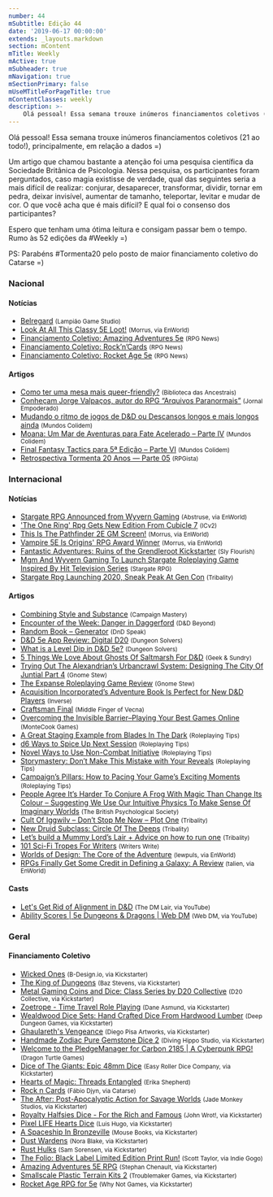 ```yaml
---
number: 44
mSubtitle: Edição 44
date: '2019-06-17 00:00:00'
extends: _layouts.markdown
section: mContent
mTitle: Weekly
mActive: true
mSubheader: true
mNavigation: true
mSectionPrimary: false
mUseMTitleForPageTitle: true
mContentClasses: weekly
description: >-
    Olá pessoal! Essa semana trouxe inúmeros financiamentos coletivos (21 ao todo!), principalmente, em relação a dados =)
---
```


Olá pessoal! Essa semana trouxe inúmeros financiamentos coletivos (21 ao todo!), principalmente, em relação a dados =)

Um artigo que chamou bastante a atenção foi uma pesquisa científica da Sociedade Britânica de Psicologia. Nessa pesquisa, os participantes foram perguntados, caso magia existisse de verdade, qual das seguintes seria a mais difícil de realizar: conjurar, desaparecer, transformar, dividir, tornar em pedra, deixar invisível, aumentar de tamanho, teleportar, levitar e mudar de cor. O que você acha que é mais difícil? E qual foi o consenso dos participantes?

Espero que tenham uma ótima leitura e consigam passar bem o tempo. Rumo às 52 edições da #Weekly =)

PS: Parabéns #Tormenta20 pelo posto de maior financiamento coletivo do Catarse =)

### Nacional

#### Notícias

- [Belregard] <small>(Lampião Game Studio)</small>
- [Look At All This Classy 5E Loot!] <small>(Morrus, via EnWorld)</small>
- [Financiamento Coletivo: Amazing Adventures 5e] <small>(RPG News)</small>
- [Financiamento Coletivo: Rock’n’Cards] <small>(RPG News)</small>
- [Financiamento Coletivo: Rocket Age 5e] <small>(RPG News)</small>

#### Artigos

- [Como ter uma mesa mais queer-friendly?] <small>(Biblioteca das Ancestrais)</small>
- [Conheçam Jorge Valpaços, autor do RPG “Arquivos Paranormais”] <small>(Jornal Empoderado)</small>
- [Mudando o ritmo de jogos de D&amp;D ou Descansos longos e mais longos ainda] <small>(Mundos Colidem)</small>
- [Moana: Um Mar de Aventuras para Fate Acelerado – Parte IV] <small>(Mundos Colidem)</small>
- [Final Fantasy Tactics para 5ª Edição – Parte VI] <small>(Mundos Colidem)</small>
- [Retrospectiva Tormenta 20 Anos — Parte 05] <small>(RPGista)</small>

### Internacional

#### Notícias

- [Stargate RPG Announced from Wyvern Gaming] <small>(Abstruse, via EnWorld)</small>
- [&#039;The One Ring&#039; Rpg Gets New Edition From Cubicle 7] <small>(ICv2)</small>
- [This Is The Pathfinder 2E GM Screen!] <small>(Morrus, via EnWorld)</small>
- [Vampire 5E Is Origins&#039; RPG Award Winner] <small>(Morrus, via EnWorld)</small>
- [Fantastic Adventures: Ruins of the Grendleroot Kickstarter] <small>(Sly Flourish)</small>
- [Mgm And Wyvern Gaming To Launch Stargate Roleplaying Game Inspired By Hit Television Series] <small>(Stargate RPG)</small>
- [Stargate Rpg Launching 2020, Sneak Peak At Gen Con] <small>(Tribality)</small>

#### Artigos

- [Combining Style and Substance] <small>(Campaign Mastery)</small>
- [Encounter of the Week: Danger in Daggerford] <small>(D&amp;D Beyond)</small>
- [Random Book – Generator] <small>(DnD Speak)</small>
- [D&amp;D 5e App Review: Digital D20] <small>(Dungeon Solvers)</small>
- [What is a Level Dip in D&amp;D 5e?] <small>(Dungeon Solvers)</small>
- [5 Things We Love About Ghosts Of Saltmarsh For D&amp;D] <small>(Geek &amp; Sundry)</small>
- [Trying Out The Alexandrian’s Urbancrawl System: Designing The City Of Juntial Part 4] <small>(Gnome Stew)</small>
- [The Expanse Roleplaying Game Review] <small>(Gnome Stew)</small>
- [Acquisition Incorporated’s Adventure Book Is Perfect for New D&amp;D Players] <small>(Inverse)</small>
- [Craftsman Final] <small>(Middle Finger of Vecna)</small>
- [Overcoming the Invisible Barrier–Playing Your Best Games Online] <small>(MonteCook Games)</small>
- [A Great Staging Example from Blades In The Dark] <small>(Roleplaying Tips)</small>
- [d6 Ways to Spice Up Next Session] <small>(Roleplaying Tips)</small>
- [Novel Ways to Use Non-Combat Initiative] <small>(Roleplaying Tips)</small>
- [Storymastery: Don’t Make This Mistake with Your Reveals] <small>(Roleplaying Tips)</small>
- [Campaign’s Pillars: How to Pacing Your Game’s Exciting Moments] <small>(Roleplaying Tips)</small>
- [People Agree It’s Harder To Conjure A Frog With Magic Than Change Its Colour – Suggesting We Use Our Intuitive Physics To Make Sense Of Imaginary Worlds] <small>(The British Psychological Society)</small>
- [Cult Of Iggwilv – Don’t Stop Me Now – Plot One] <small>(Tribality)</small>
- [New Druid Subclass: Circle Of The Deeps] <small>(Tribality)</small>
- [Let’s build a Mummy Lord’s Lair + Advice on how to run one] <small>(Tribality)</small>
- [101 Sci-Fi Tropes For Writers] <small>(Writers Write)</small>
- [Worlds of Design: The Core of the Adventure] <small>(lewpuls, via EnWorld)</small>
- [RPGs Finally Get Some Credit in Defining a Galaxy: A Review] <small>(talien, via EnWorld)</small>

#### Casts

- [Let&#039;s Get Rid of Alignment in D&amp;D] <small>(The DM Lair, via YouTube)</small>
- [Ability Scores | 5e Dungeons &amp; Dragons | Web DM] <small>(Web DM, via YouTube)</small>

### Geral

#### Financiamento Coletivo

- [Wicked Ones] <small>(B-Design.io, via Kickstarter)</small>
- [The King of Dungeons] <small>(Baz Stevens, via Kickstarter)</small>
- [Metal Gaming Coins and Dice: Class Series by D20 Collective] <small>(D20 Collective, via Kickstarter)</small>
- [Zoetrope - Time Travel Role Playing] <small>(Dane Asmund, via Kickstarter)</small>
- [Wealdwood Dice Sets: Hand Crafted Dice From Hardwood Lumber] <small>(Deep Dungeon Games, via Kickstarter)</small>
- [Ghaulareth&#039;s Vengeance] <small>(Diego Pisa Artworks, via Kickstarter)</small>
- [Handmade Zodiac Pure Gemstone Dice 2] <small>(Diving Hippo Studio, via Kickstarter)</small>
- [Welcome to the PledgeManager for Carbon 2185 | A Cyberpunk RPG!] <small>(Dragon Turtle Games)</small>
- [Dice of The Giants: Epic 48mm Dice] <small>(Easy Roller Dice Company, via Kickstarter)</small>
- [Hearts of Magic: Threads Entangled] <small>(Erika Shepherd)</small>
- [Rock n Cards] <small>(Fábio Djyn, via Catarse)</small>
- [The After: Post-Apocalyptic Action for Savage Worlds] <small>(Jade Monkey Studios, via Kickstarter)</small>
- [Royalty Halfsies Dice - For the Rich and Famous] <small>(John Wrot!, via Kickstarter)</small>
- [Pixel LIFE Hearts Dice] <small>(Luis Hugo, via Kickstarter)</small>
- [A Spaceship In Bronzeville] <small>(Mouse Books, via Kickstarter)</small>
- [Dust Wardens] <small>(Nora Blake, via Kickstarter)</small>
- [Rust Hulks] <small>(Sam Sorensen, via Kickstarter)</small>
- [The Folio: Black Label Limited Edition Print Run!] <small>(Scott Taylor, via Indie Gogo)</small>
- [Amazing Adventures 5E RPG] <small>(Stephan Chenault, via Kickstarter)</small>
- [Smallscale Plastic Terrain Kits 2] <small>(Troublemaker Games, via Kickstarter)</small>
- [Rocket Age RPG for 5e] <small>(Why Not Games, via Kickstarter)</small>


[Final Fantasy Tactics para 5ª Edição – Parte VI]: https://www.mundoscolidem.com.br/final-fantasy-tactics-para-5a-edicao-parte-vi/
[Combining Style and Substance]: http://www.campaignmastery.com/blog/combining-style-and-substance/
[Trying Out The Alexandrian’s Urbancrawl System: Designing The City Of Juntial Part 4]: https://gnomestew.com/trying-out-the-alexandrians-urbancrawl-system-designing-the-city-of-juntial-part-4/
[Fantastic Adventures: Ruins of the Grendleroot Kickstarter]: http://slyflourish.com/ruins_of_the_grendleroot_kickstarter.html
[RPGs Finally Get Some Credit in Defining a Galaxy: A Review]: https://www.enworld.org/forum/content.php?6356-RPGs-Finally-Get-Some-Credit-in-Defining-a-Galaxy-A-Review
[People Agree It’s Harder To Conjure A Frog With Magic Than Change Its Colour – Suggesting We Use Our Intuitive Physics To Make Sense Of Imaginary Worlds]: https://digest.bps.org.uk/2019/06/10/people-agree-its-harder-to-conjure-a-frog-with-magic-than-change-its-colour-suggesting-we-use-our-intuitive-physics-to-make-sense-of-imaginary-worlds/
[Craftsman Final]: https://mfov.magehandpress.com/2019/06/craftsman-final.html
[The Expanse Roleplaying Game Review]: https://gnomestew.com/the-expanse-roleplaying-game-review/
[Let&#039;s Get Rid of Alignment in D&amp;D]: https://www.youtube.com/watch?v=58kWIsc17YY
[Random Book – Generator]: http://dndspeak.com/2019/06/random-book-generator/
[Let’s build a Mummy Lord’s Lair + Advice on how to run one]: https://www.tribality.com/2019/06/11/lets-build-a-mummy-lords-lair-advice-on-how-to-run-one/
[Mgm And Wyvern Gaming To Launch Stargate Roleplaying Game Inspired By Hit Television Series]: https://stargatetherpg.com/news/press/mgm-and-wyvern-gaming-to-launch-stargate-roleplaying-game/
[Stargate RPG Announced from Wyvern Gaming]: https://www.enworld.org/forum/content.php?6388-Stargate-RPG-Announced-from-Wyvern-Gaming
[Stargate Rpg Launching 2020, Sneak Peak At Gen Con]: https://www.tribality.com/2019/06/11/stargate-rpg-launching-2020-sneak-peak-at-gen-con/
[Cult Of Iggwilv – Don’t Stop Me Now – Plot One]: https://www.tribality.com/2019/06/12/cult-of-iggwilv-dont-stop-me-now-plot-one/
[Look At All This Classy 5E Loot!]: https://www.enworld.org/forum/content.php?6392-Look-At-All-This-Classy-5E-Loot!
[The After: Post-Apocalyptic Action for Savage Worlds]: https://www.kickstarter.com/projects/823004289/the-after-post-apocalyptic-action-for-savage-worlds
[Dust Wardens]: https://www.kickstarter.com/projects/351501726/dust-wardens
[Zoetrope - Time Travel Role Playing]: https://www.kickstarter.com/projects/cosmicmirrorgames/zoetrope-time-travel-role-playing
[Rust Hulks]: https://www.kickstarter.com/projects/583799276/rust-hulks
[Ghaulareth&#039;s Vengeance]: https://www.kickstarter.com/projects/2029996743/ghaulareths-vengeance-reloaded
[The Folio: Black Label Limited Edition Print Run!]: https://www.indiegogo.com/projects/the-folio-black-label-limited-edition-print-run#/
[Dice of The Giants: Epic 48mm Dice]: https://www.kickstarter.com/projects/easyrollerdice/dice-of-the-giants-epic-48mm-dice
[Wealdwood Dice Sets: Hand Crafted Dice From Hardwood Lumber]: https://www.kickstarter.com/projects/deepdungeongames/wealdwood-dice-sets-hand-crafted-dice-from-hardwood-lumber
[Royalty Halfsies Dice - For the Rich and Famous]: https://www.kickstarter.com/projects/johnwrot/royalty-halfsies-dice-for-the-rich-and-famous
[Handmade Zodiac Pure Gemstone Dice 2]: https://www.kickstarter.com/projects/divinghippostudio/handmade-zodiac-pure-gemstone-dice-2
[Pixel LIFE Hearts Dice]: https://www.kickstarter.com/projects/1931093517/legend-of-zelda-life-hearts-dice
[Metal Gaming Coins and Dice: Class Series by D20 Collective]: https://www.kickstarter.com/projects/d20collective/metal-gaming-coins-and-dice-class-series-by-d20-collective
[Storymastery: Don’t Make This Mistake with Your Reveals]: https://www.roleplayingtips.com/adventure-building/storymastery-dont-make-this-mistake-with-your-reveals/
[Campaign’s Pillars: How to Pacing Your Game’s Exciting Moments]: https://www.roleplayingtips.com/adventure-building/campaigns-pillars-how-to-pacing-your-games-exciting-moments/
[Novel Ways to Use Non-Combat Initiative]: https://www.roleplayingtips.com/running-games/novel-ways-to-use-non-combat-initiative/
[d6 Ways to Spice Up Next Session]: https://www.roleplayingtips.com/running-games/d6-ways-to-spice-up-next-session-2/
[A Great Staging Example from Blades In The Dark]: https://www.roleplayingtips.com/adventure-building/a-great-staging-example-from-blades-in-the-dark/
[New Druid Subclass: Circle Of The Deeps]: https://www.tribality.com/2019/06/13/new-druid-subclass-circle-of-the-deeps/
[This Is The Pathfinder 2E GM Screen!]: https://www.enworld.org/forum/content.php?6401-This-Is-The-Pathfinder-2E-GM-Screen!
[Mudando o ritmo de jogos de D&amp;D ou Descansos longos e mais longos ainda]: https://www.mundoscolidem.com.br/descansos-longos/
[Worlds of Design: The Core of the Adventure]: https://www.enworld.org/forum/content.php?6329-Worlds-of-Design-The-Core-of-the-Adventure
[Moana: Um Mar de Aventuras para Fate Acelerado – Parte IV]: https://www.mundoscolidem.com.br/moana-um-mar-de-aventuras-para-fate-acelerado-parte-iv/
[A Spaceship In Bronzeville]: https://www.kickstarter.com/projects/mousebooks/a-spaceship-in-bronzeville
[Encounter of the Week: Danger in Daggerford]: https://www.dndbeyond.com/posts/517-encounter-of-the-week-danger-in-daggerford
[What is a Level Dip in D&amp;D 5e?]: https://www.dungeonsolvers.com/2019/06/10/what-is-a-level-dip-in-dd-5e/
[D&amp;D 5e App Review: Digital D20]: https://www.dungeonsolvers.com/2019/06/14/dd-5e-app-review-digital-d20/
[Financiamento Coletivo: Amazing Adventures 5e]: https://newsrpg.wordpress.com/2019/06/11/financiamento-coletivo-amazing-adventures-5e/
[Amazing Adventures 5E RPG]: https://www.kickstarter.com/projects/676918054/amazing-adventures-5e-rpg
[5 Things We Love About Ghosts Of Saltmarsh For D&amp;D]: https://geekandsundry.com/5-things-we-love-about-ghosts-of-saltmarsh-for-dd/
[Ability Scores | 5e Dungeons &amp; Dragons | Web DM]: https://www.youtube.com/watch?v=kYOmke2Lhi8
[Financiamento Coletivo: Rock’n’Cards]: https://newsrpg.wordpress.com/2019/06/13/financiamento-coletivo-rock-n-cards/
[Rock n Cards]: https://www.catarse.me/rock_n_cards
[&#039;The One Ring&#039; Rpg Gets New Edition From Cubicle 7]: https://icv2.com/articles/news/view/43242/the-one-ring-rpg-gets-new-edition-cubicle-7
[Welcome to the PledgeManager for Carbon 2185 | A Cyberpunk RPG!]: https://dragonturtlegames.pledgemanager.com/projects/carbon-2185-a-cyberpunk-rpg/participate/
[Como ter uma mesa mais queer-friendly?]: https://medium.com/bibliotecadasancestrais/como-ter-uma-mesa-mais-queer-friendly-39776d008d8c
[101 Sci-Fi Tropes For Writers]: https://writerswrite.co.za/101-sci-fi-tropes-for-writers/
[Overcoming the Invisible Barrier–Playing Your Best Games Online]: https://www.montecookgames.com/overcoming-the-invisible-barrier-playing-your-best-games-online/
[Belregard]: https://lampiaogamestudio.wordpress.com/belregard/
[Hearts of Magic: Threads Entangled]: https://www.kickstarter.com/projects/fadingroots/hearts-of-magic-threads-entangled
[Smallscale Plastic Terrain Kits 2]: https://www.kickstarter.com/projects/smallscaleterrain2/smallscale-plastic-terrain-kits-2
[Retrospectiva Tormenta 20 Anos — Parte 05]: https://rpgista.com.br/2019/06/14/retrospectiva-tormenta-20-anos-parte-05/
[Financiamento Coletivo: Rocket Age 5e]: https://newsrpg.wordpress.com/2019/06/15/financiamento-coletivo-rocket-age-5e/
[Rocket Age RPG for 5e]: https://www.kickstarter.com/projects/whynotgames/rocket-age-rpg-for-5e?ref=project_tweet
[Wicked Ones]: https://www.kickstarter.com/projects/b-design/wicked-ones/
[Vampire 5E Is Origins&#039; RPG Award Winner]: https://www.enworld.org/forum/content.php?6405-Vampire-5E-Is-Origins-RPG-Award-Winner
[Acquisition Incorporated’s Adventure Book Is Perfect for New D&amp;D Players]: https://www.inverse.com/article/56755-acquisitions-incorporated-adventure-book-review-dungeons-dragons
[Conheçam Jorge Valpaços, autor do RPG “Arquivos Paranormais”]: http://jornalempoderado.com.br/conhecam-jorge-valpacos-autor-do-rpg/
[The King of Dungeons]: https://www.kickstarter.com/projects/kingofdungeons/the-king-of-dungeons
